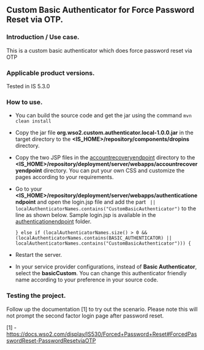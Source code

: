 ## Custom Basic Authenticator for Force Password Reset via OTP.
### Introduction / Use case.
This is a custom basic authenticator which does force password reset via OTP

### Applicable product versions.
Tested in IS 5.3.0

### How to use.
* You can build the source code and get the jar using the command ```mvn clean install```
* Copy the jar file __org.wso2.custom.authenticator.local-1.0.0.jar__ in the target directory to the __<IS_HOME>/repository/components/dropins__ directory.
* Copy the two JSP files in the [accountrecoveryendpoint](/src/main/resources/accountrecoveryendpoint) directory to the __<IS_HOME>/repository/deployment/server/webapps/accountrecoveryendpoint__ directory. You can put your own CSS and customize the pages according to your requirements. 
* Go to your __<IS_HOME>/repository/deployment/server/webapps/authenticationendpoint__ and open the login.jsp file and add the part ``` || localAuthenticatorNames.contains("CustomBasicAuthenticator")``` to the line as shown below. 
Sample login.jsp is available in the [authenticationendpoint](/src/main/resources/authenticationendpoint) folder.
  ``` 
  } else if (localAuthenticatorNames.size() > 0 && (localAuthenticatorNames.contains(BASIC_AUTHENTICATOR) || localAuthenticatorNames.contains("CustomBasicAuthenticator"))) {
  ```

 * Restart the server.
 * In your service provider configurations, instead of __Basic Authenticator__, select the __basicCustom__. You can change this authenticator friendly name according to your preference in your source code.

### Testing the project.
Follow up the documentation [1] to try out the scenario. Please note this will not prompt the second factor login page after password reset.

[1] - https://docs.wso2.com/display/IS530/Forced+Password+Reset#ForcedPasswordReset-PasswordResetviaOTP
